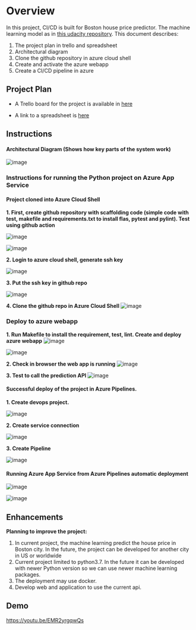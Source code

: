 # Overview

In this project, CI/CD is built for Boston house price predictor. The machine learning model as in [this udacity repository](https://github.com/udacity/nd082-Azure-Cloud-DevOps-Starter-Code/tree/master/C2-AgileDevelopmentwithAzure/project/starter_files/flask-sklearn).
This document describes:
1. The project plan in trello and spreadsheet
2. Architectural diagram
3. Clone the github repository in azure cloud shell
4. Create and activate the azure webapp
5. Create a CI/CD pipeline in azure

## Project Plan

* A Trello board for the project is available in [here](https://trello.com/b/H2mm9fFZ/iaproject6)


* A link to a spreadsheet is [here](https://docs.google.com/spreadsheets/d/1W1Klxw6skLYuTXelZlfwf3atL4qEqZfJKpQLq5uDQoQ/edit?usp=sharing)

## Instructions

#### Architectural Diagram (Shows how key parts of the system work)
![image](https://user-images.githubusercontent.com/6762596/188955851-6f6c3a36-f683-495a-83e0-7fd44ecde82f.png)


### Instructions for running the Python project on Azure App Service

#### Project cloned into Azure Cloud Shell

**1. First, create github repository with scaffolding code (simple code with test, makefile and requirements.txt to install flas, pytest and pylint). Test using github action**

![image](https://user-images.githubusercontent.com/6762596/188678474-25bfba53-818b-4091-a21d-7fac77bc1a64.png)

![image](https://user-images.githubusercontent.com/6762596/188678614-71025444-a7c5-4aae-bc0d-c76e7555228f.png)

**2. Login to azure cloud shell, generate ssh key**

![image](https://user-images.githubusercontent.com/6762596/188676218-ffb4b4ef-11e0-40ab-bb4a-abcc82756c5a.png)

**3. Put the ssh key in github repo**

![image](https://user-images.githubusercontent.com/6762596/188676505-25795be5-b4a9-4fc2-91e3-ebc45085d04d.png)

**4. Clone the github repo in Azure Cloud Shell**
![image](https://user-images.githubusercontent.com/6762596/188676779-8085a878-5643-4e15-a795-3483150d2752.png)

### Deploy to azure webapp 
**1. Run Makefile to install the requirement, test, lint. Create and deploy azure webapp** 
![image](https://user-images.githubusercontent.com/6762596/188957496-b6306428-c8da-4e65-a4ae-5107469ab429.png)

![image](https://user-images.githubusercontent.com/6762596/188957629-42f2cbde-f0bc-49a7-8216-eb02019f64f5.png)

**2. Check in browser the web app is running**
![image](https://user-images.githubusercontent.com/6762596/188957852-7032c396-a838-4202-9611-5ec76729ffdf.png)

**3. Test to call the prediction API**
![image](https://user-images.githubusercontent.com/6762596/188958124-28edef47-ff3f-4381-8973-19a595e730dc.png)

#### Successful deploy of the project in Azure Pipelines.

**1. Create devops project.** 

![image](https://user-images.githubusercontent.com/6762596/188680250-1107026c-1463-42a0-9b7f-dd096209186e.png)

**2. Create service connection**

![image](https://user-images.githubusercontent.com/6762596/188680536-c2be4243-4e1b-4d49-8fbd-527608ff2418.png)

**3. Create Pipeline**

![image](https://user-images.githubusercontent.com/6762596/188680753-52f45a30-bca7-4ba8-b938-471e4da5820a.png)

#### Running Azure App Service from Azure Pipelines automatic deployment

![image](https://user-images.githubusercontent.com/6762596/188680912-afebf0c2-0597-475f-8fd8-b1d4f3640860.png)

![image](https://user-images.githubusercontent.com/6762596/188681019-23df7dc3-fad5-4e35-93b3-16866a859305.png)


## Enhancements

**Planning to improve the project:**
1. In current project, the machine learning predict the house price in Boston city. In the future, the project can be developed for another city in US or worldwide
2. Current project limited to python3.7. In the future it can be developed with newer Python version so we can use newer machine learning packages.
3. The deployment may use docker.
4. Develop web and application to use the current api.


## Demo 
https://youtu.be/EMR2yrgqwQs
